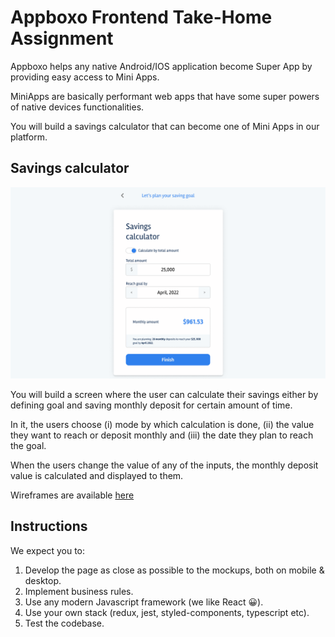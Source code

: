 # Appboxo Frontend Take-Home Assignment
Appboxo helps any native Android/IOS application become Super App by providing easy access to Mini Apps.

MiniApps are basically performant web apps that have some super powers of native devices functionalities.

You will build a savings calculator that can become one of Mini Apps in our platform.


## Savings calculator

![Savings calculator web app](src/assets/images/savings-app.png)

You will build a screen where the user can calculate their savings either by defining goal and saving monthly deposit for certain amount of time.

In it, the users choose (i) mode by which calculation is done,  (ii) the value they want to reach or deposit monthly and (iii) the date they plan to reach the goal.

When the users change the value of any of the inputs, the monthly deposit value is calculated and displayed to them.

Wireframes are available [here](https://www.figma.com/file/IaZtDQvkcdancor16W4EQ24J/Savings-calculator?node-id=0%3A1)

## Instructions

We expect you to:

1. Develop the page as close as possible to the mockups, both on mobile & desktop.
2. Implement business rules.
3. Use any modern Javascript framework (we like React 😀).
4. Use your own stack (redux, jest, styled-components, typescript etc).
5. Test the codebase.

